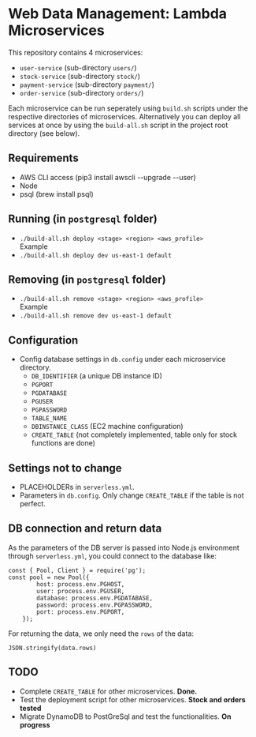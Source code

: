 # Web Data Management: Lambda Microservices
This repository contains 4 microservices:
* `user-service` (sub-directory `users/`)
* `stock-service` (sub-directory `stock/`)
* `payment-service` (sub-directory `payment/`)
* `order-service` (sub-directory `orders/`)
  
Each microservice can be run seperately using `build.sh` scripts under the respective directories of microservices.
Alternatively you can deploy all services at once by using the `build-all.sh` script in the 
project root directory (see below).
## Requirements
* AWS CLI access (pip3 install awscli --upgrade --user)
* Node
* psql (brew install psql)
## Running (in `postgresql` folder)
* `./build-all.sh deploy <stage> <region> <aws_profile>`  
Example  
* `./build-all.sh deploy dev us-east-1 default`
## Removing (in `postgresql` folder)
* `./build-all.sh remove <stage> <region> <aws_profile>`  
Example  
* `./build-all.sh remove dev us-east-1 default`
## Configuration
* Config database settings in `db.config` under each microservice directory.
  * `DB_IDENTIFIER` (a unique DB instance ID)
  * `PGPORT`
  * `PGDATABASE`
  * `PGUSER`
  * `PGPASSWORD`
  * `TABLE_NAME`
  * `DBINSTANCE_CLASS` (EC2 machine configuration)
  * `CREATE_TABLE` (not completely implemented, table only for stock functions are done)
## Settings not to change
* PLACEHOLDERs in `serverless.yml`.
* Parameters in `db.config`. Only change `CREATE_TABLE` if the table is not perfect.
## DB connection and return data
As the parameters of the DB server is passed into Node.js environment through `serverless.yml`, you could connect to the database like:
```
const { Pool, Client } = require('pg');
const pool = new Pool({
        host: process.env.PGHOST,
        user: process.env.PGUSER,
        database: process.env.PGDATABASE,
        password: process.env.PGPASSWORD,
        port: process.env.PGPORT,
    });
``` 
For returning the data, we only need the `rows` of the data:
```
JSON.stringify(data.rows)
```
## TODO
* Complete `CREATE_TABLE` for other microservices. **Done.**
* Test the deployment script for other microservices. **Stock and orders tested**
* Migrate DynamoDB to PostGreSql and test the functionalities. **On progress** 